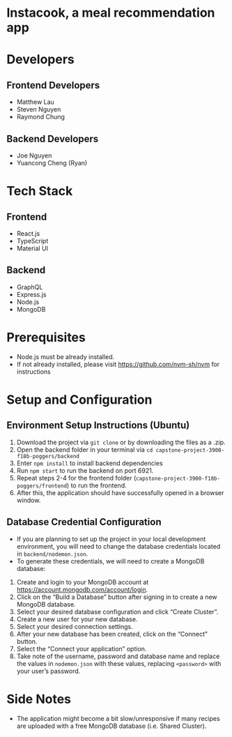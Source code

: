# Instacook, a meal recommendation app

# Developers
## Frontend Developers
- Matthew Lau
- Steven Nguyen
- Raymond Chung

## Backend Developers
- Joe Nguyen
- Yuancong Cheng (Ryan)

# Tech Stack
## Frontend
- React.js
- TypeScript
- Material UI

## Backend
- GraphQL
- Express.js
- Node.js
- MongoDB

# Prerequisites
- Node.js must be already installed.
- If not already installed, please visit https://github.com/nvm-sh/nvm for instructions

# Setup and Configuration
## Environment Setup Instructions (Ubuntu)
1. Download the project via `git clone` or by downloading the files as a .zip.
2. Open the backend folder in your terminal via `cd capstone-project-3900-f18b-poggers/backend`
3. Enter `npm install` to install backend dependencies
4. Run `npm start` to run the backend on port 6921.
5. Repeat steps 2-4 for the frontend folder (`capstone-project-3900-f18b-poggers/frontend`) to run the frontend.
6. After this, the application should have successfully opened in a browser window.

## Database Credential Configuration
- If you are planning to set up the project in your local development environment, you will need to change the database credentials located in `backend/nodemon.json`.
- To generate these credentials, we will need to create a MongoDB database:
1. Create and login to your MongoDB account at https://account.mongodb.com/account/login.
2. Click on the “Build a Database” button after signing in to create a new MongoDB database.
3. Select your desired database configuration and click “Create Cluster”.
4. Create a new user for your new database.
5. Select your desired connection settings.
6. After your new database has been created, click on the “Connect” button.
7. Select the “Connect your application” option.
8. Take note of the username, password and database name and replace the values in `nodemon.json` with these values, replacing `<password>` with your user’s password.

# Side Notes
- The application might become a bit slow/unresponsive if many recipes are uploaded with a free MongoDB database (i.e. Shared Cluster).